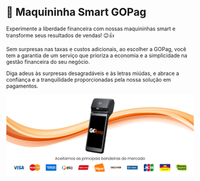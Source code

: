 # 📲 Maquininha Smart GOPag

Experimente a liberdade financeira com nossas maquininhas smart e transforme seus resultados de vendas! 😉👍

Sem surpresas nas taxas e custos adicionais, ao escolher a GOPag, você tem a garantia de um serviço que prioriza a economia e a simplicidade na gestão financeira do seu negócio.

Diga adeus às surpresas desagradáveis e às letras miúdas, e abrace a confiança e a tranquilidade proporcionadas pela nossa solução em pagamentos.

![](../assets/prints/maquininha_smart_apresentacao.png)
